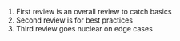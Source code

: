 1. First review is an overall review to catch basics
2. Second review is for best practices
3. Third review goes nuclear on edge cases